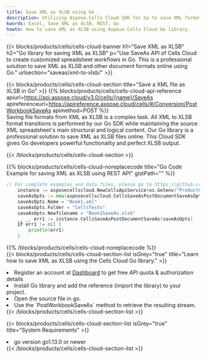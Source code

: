 ```yaml
---
title: Save XML as XLSB using Go 
description: Utilizing Aspose.Cells Cloud SDK for Go to save XML format file as XLSB format file. 
kwords: Excel, Save XML as XLSB, REST, Go
howto: How to save XML as XLSB using Aspose.Cells Cloud Go library.
---
```



{{< blocks/products/cells/cells-cloud-banner h1="Save XML as XLSB" h2="Go library for saving XML as XLSB" p="Use SaveAs API of Cells Cloud to create customized spreadsheet workflows in Go. This is a professional solution to save XML as XLSB and other document formats online using Go." urlsection="saveas/xml-to-xlsb/" >}}

{{< blocks/products/cells/cells-cloud-section  title="Save a XML file as XLSB in Go" >}}
{{% blocks/products/cells/cells-cloud-api-reference  apiurl=https://api.aspose.cloud/v3.0/cells/{name}/SaveAs  apireferenceurl=https://apireference.aspose.cloud/cells/#/Conversion/PostWorkbookSaveAs  apimethod=POST %}}
<br/>
Saving file formats from XML as XLSB is a complex task. All XML to XLSB format transitions is performed by our Go SDK while maintaining the source XML spreadsheet's main structural and logical content. Our Go library is a professional solution to save XML as XLSB files online. This Cloud SDK gives Go developers powerful functionality and perfect XLSB output.

{{< /blocks/products/cells/cells-cloud-section >}}

{{% blocks/products/cells/cells-cloud-noreplacecode title="Go Code Example for saving XML as XLSB using REST API" gistPath="" %}}
  
```go
// For complete examples and data files, please go to https://github.com/aspose-cells-cloud/aspose-cells-cloud-go/
    instance := asposecellscloud.NewCellsApiService(os.Getenv("ProductClientId"), os.Getenv("ProductClientSecret"))
    saveAsOpts := new(asposecellscloud.CellsSaveAsPostDocumentSaveAsOpts)
    saveAsOpts.Name = "Book1.xml"
    saveAsOpts.Folder = "CellsTests"
    saveAsOpts.Newfilename = "Book1SaveAs.xlsb"
    _, _, err1 := instance.CellsSaveAsPostDocumentSaveAs(saveAsOpts)
    if err1 != nil {
	    println(err1)
    }
```
  
{{% /blocks/products/cells/cells-cloud-noreplacecode  %}}
<br/>
{{< blocks/products/cells/cells-cloud-section-list isGrey="true"  title="Learn how to save XML as XLSB using the Cells Cloud Go library." >}}
<li>Register an account at <a href="https://dashboard.aspose.cloud/">Dashboard</a> to get free API quota & authorization details</li>
<li>Install Go library and add the reference (import the library) to your project.</li>
<li>Open the source file in go.</li>
<li>Use the `PostWorkbookSaveAs` method to retrieve the resulting stream.</li>
{{< /blocks/products/cells/cells-cloud-section-list >}}

{{< blocks/products/cells/cells-cloud-section-list isGrey="true"  title="System Requirements" >}}
<li>go version go1.13.0 or newer</li>
{{< /blocks/products/cells/cells-cloud-section-list >}}
